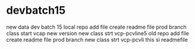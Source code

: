 # devbatch15
new data dev batch 15
local repo add file 
create readme file prod branch 
class start vcap new version
new class strt vcp-pcvline5
old repo add file 
create readme file prod branch 
new class strt vcp-pcvli
this si readmefile
